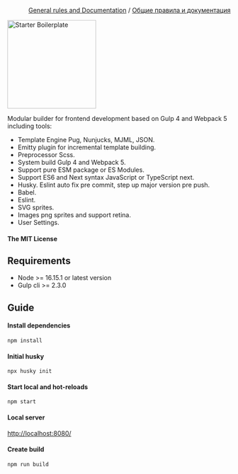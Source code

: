 <p align="right">
<a href="rules/en.md">General rules and Documentation</a> / <a href="rules/ru.md">Общие правила и документация</a>
</p>

<img width="200" height="auto" src="https://github.com/evsgodev/starter-boilerplate/blob/422ecca1508d8f8a034a4d2def3044413df3541b/src/assets/img/content/Logo.svg" title="Starter Boilerplate" alt="Starter Boilerplate" align="center">

Modular builder for frontend development based on Gulp 4 and Webpack 5 including tools:
- Template Engine Pug, Nunjucks, MJML, JSON.
- Emitty plugin for incremental template building.
- Preprocessor Scss.
- System build Gulp 4 and Webpack 5.
- Support pure ESM package or ES Modules.
- Support ES6 and Next syntax JavaScript or TypeScript next.
- Husky. Eslint auto fix pre commit, step up major version pre push.
- Babel.
- Eslint.
- SVG sprites.
- Images png sprites and support retina.
- User Settings.

#### The MIT License

## Requirements
* Node >= 16.15.1 or latest version
* Gulp cli >= 2.3.0

## Guide
#### Install dependencies
```commandline
npm install
```

#### Initial husky
```commandline
npx husky init
```

#### Start local and hot-reloads
```commandline
npm start
```

#### Local server
[http://localhost:8080/](http://localhost:8080/)

#### Create build
```commandline
npm run build
```
